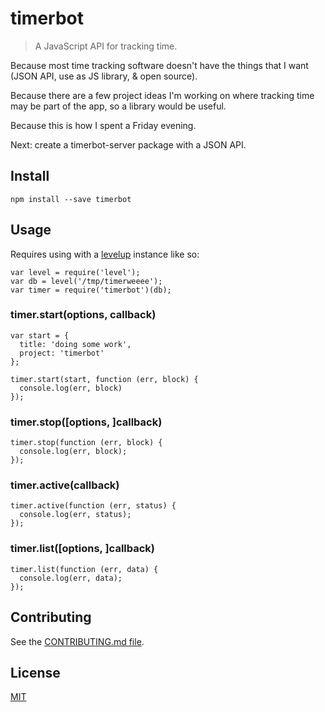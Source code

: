 # timerbot

> A JavaScript API for tracking time.

Because most time tracking software doesn't have the things that I want (JSON API, use as JS library, & open source).

Because there are a few project ideas I'm working on where tracking time may be part of the app, so a library would be useful.

Because this is how I spent a Friday evening.

Next: create a timerbot-server package with a JSON API.

## Install

```
npm install --save timerbot
```

## Usage

Requires using with a [levelup]() instance like so:

```
var level = require('level');
var db = level('/tmp/timerweeee');
var timer = require('timerbot')(db);
```

### timer.start(options, callback)

```
var start = { 
  title: 'doing some work', 
  project: 'timerbot' 
};

timer.start(start, function (err, block) {
  console.log(err, block)
});
```

### timer.stop([options, ]callback)

```
timer.stop(function (err, block) {
  console.log(err, block);
});
```

### timer.active(callback)

```
timer.active(function (err, status) {
  console.log(err, status);
});
```

### timer.list([options, ]callback)

```
timer.list(function (err, data) {
  console.log(err, data);
});
```

## Contributing

See the [CONTRIBUTING.md file](https://github.com/sethvincent/timerbot/blob/master/CONTRIBUTING.md).

## License

[MIT](https://github.com/sethvincent/timerbot/blob/master/LICENSE)